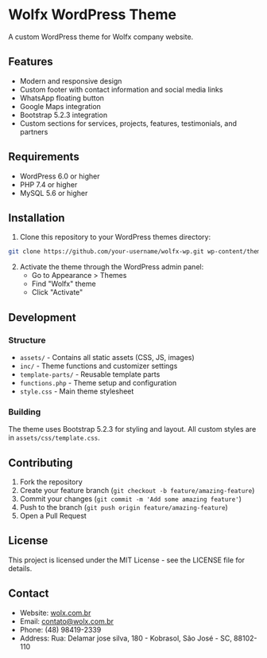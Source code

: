 # Wolfx WordPress Theme

A custom WordPress theme for Wolfx company website.

## Features

- Modern and responsive design
- Custom footer with contact information and social media links
- WhatsApp floating button
- Google Maps integration
- Bootstrap 5.2.3 integration
- Custom sections for services, projects, features, testimonials, and partners

## Requirements

- WordPress 6.0 or higher
- PHP 7.4 or higher
- MySQL 5.6 or higher

## Installation

1. Clone this repository to your WordPress themes directory:
```bash
git clone https://github.com/your-username/wolfx-wp.git wp-content/themes/wolfx
```

2. Activate the theme through the WordPress admin panel:
   - Go to Appearance > Themes
   - Find "Wolfx" theme
   - Click "Activate"

## Development

### Structure

- `assets/` - Contains all static assets (CSS, JS, images)
- `inc/` - Theme functions and customizer settings
- `template-parts/` - Reusable template parts
- `functions.php` - Theme setup and configuration
- `style.css` - Main theme stylesheet

### Building

The theme uses Bootstrap 5.2.3 for styling and layout. All custom styles are in `assets/css/template.css`.

## Contributing

1. Fork the repository
2. Create your feature branch (`git checkout -b feature/amazing-feature`)
3. Commit your changes (`git commit -m 'Add some amazing feature'`)
4. Push to the branch (`git push origin feature/amazing-feature`)
5. Open a Pull Request

## License

This project is licensed under the MIT License - see the LICENSE file for details.

## Contact

- Website: [wolx.com.br](https://wolx.com.br)
- Email: contato@wolx.com.br
- Phone: (48) 98419-2339
- Address: Rua: Delamar jose silva, 180 - Kobrasol, São José - SC, 88102-110 